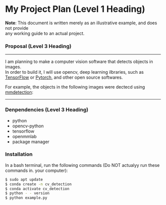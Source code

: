 # My Project Plan (Level 1 Heading)
 **Note**: This document is written merely as an illustrative example, and does not provide  
 any working guide to an actual project.

### Proposal (Level 3 Heading)
---

I am planning to make a computer vision software that detects objects in images.  
In order to build it, I will use opencv, deep learning ilbraries, such as [TensorFlow](https://github.com/tensorflow/tensorflow) 
or [Pytorch](https://github.com/pytorch/pytorch), and other open source softwares.

For example, the objects in the following images were dectecd using [mmdetection](https://github.com/open-mmlab/mmdetection): 
[](https://user-images.githubusercontent.com/12907710/137271636-56ba1cd2-b110-4812-8221-b4c120320aa9.png)

---
### Denpendencies (Level 3 Heading)
- python
- opencv-python
- tensorflow
- openmmlab
- package manager

### Installation
In a bash terminal, run the following commands (Do NOT actualyy run these commands in. 
your computer):
```sh
$ sudo apt update
$ conda create -n cv_detection
$ conda activate cv_detection
$ python - - version
$ python example.py
```
